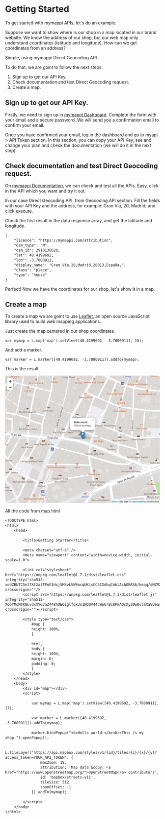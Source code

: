 # Getting Started

To get started with mymappi APIs, let's do an example.

Suppose we want to show where is our shop in a map located in our brand website. We know the 
address of our shop, but our web map only understand coordinates (latitude and longitude). 
How can we get coordinates from an address?

Simple, using mymappi Direct Geocoding API.

To do that, we are goint to follow the next steps:

1. Sign up to get our API Key.
2. Check documentation and test Direct Geocoding request.
3. Create a map.

## Sign up to get our API Key.

Firstly, we need to sign up in [mymappi Dashboard](https://dashboard.mymappi.com/signup). Complete the form 
with your email and a secure password. We will send you a confirmation email to confirm your email.

Once you have confirmed your email, log in the dashboard and go to myapi > API Token section. In this section, 
you can copy your API Key, see and change your plan and check the documentation (we will do it in the next
step).

## Check documentation and test Direct Geocoding request.

On [mymappi Documentation](https://api.mymappi.com/docs), we can check and test all the APIs. Easy, click 
in the API which you want and try it out.

In our case Direct Geocoding API, from Geocoding API section. Fill the fields with your API Key and 
the address, for example: Gran Vía, 20, Madrid; and click execute.

Check the first result in the data response array, and get the latitude and longitude.

```
{
    "licence": "https://mymappi.com/attribution",
    "osm_type": "N",
    "osm_id": 2910130620,
    "lat": 40.4199692,
    "lon": -3.7000911,
    "display_name": "Gran Vía,20,Madrid,28013,España,",
    "class": "place",
    "type": "house"
}
```

Perfect! Now we have the coordinates for our shop, let's show it in a map.

## Create a map

To create a map we are goint to use [Leaflet](https://leafletjs.com/), an open source JavaScript library 
used to build web mapping applications.

Just create the map centered in our shop coordinates.

```
var mymap = L.map('map').setView([40.4199692, -3.7000911], 15);
```

And add a marker.

```
var marker = L.marker([40.4199692, -3.7000911]).addTo(mymap);
```

This is the result.

![Getting Started Map](images/map.png)

All the code from map.html

```
<!DOCTYPE html>
<html>
    <head>
        
        <title>Getting Starter</title>

        <meta charset="utf-8" />
        <meta name="viewport" content="width=device-width, initial-scale=1.0">

        <link rel="stylesheet" href="https://unpkg.com/leaflet@1.7.1/dist/leaflet.css" integrity="sha512-xodZBNTC5n17Xt2atTPuE1HxjVMSvLVW9ocqUKLsCC5CXdbqCmblAshOMAS6/keqq/sMZMZ19scR4PsZChSR7A==" crossorigin=""/>
        <script src="https://unpkg.com/leaflet@1.7.1/dist/leaflet.js" integrity="sha512-XQoYMqMTK8LvdxXYG3nZ448hOEQiglfqkJs1NOQV44cWnUrBc8PkAOcXy20w0vlaXaVUearIOBhiXZ5V3ynxwA==" crossorigin=""></script>

        <style type="text/css">
            #map {
            height: 100%;
            }
    
            html,
            body {
            height: 100%;
            margin: 0;
            padding: 0;
            }
        </style>
    </head>
    <body>
        <div id="map"></div>
        <script>

            var mymap = L.map('map').setView([40.4199692, -3.7000911], 17);

            var marker = L.marker([40.4199692, -3.7000911]).addTo(mymap);

            marker.bindPopup("<b>Hello world!</b><br>This is my shop.").openPopup();

            L.tileLayer('https://api.mapbox.com/styles/v1/{id}/tiles/{z}/{x}/{y}?access_token=YOUR_API_TOKEN', {
                maxZoom: 18,
                attribution: 'Map data &copy; <a href="https://www.openstreetmap.org/">OpenStreetMap</a> contributors',
                id: 'mapbox/streets-v11',
                tileSize: 512,
                zoomOffset: -1
            }).addTo(mymap);

        </script>
    </body>
</html>
```
